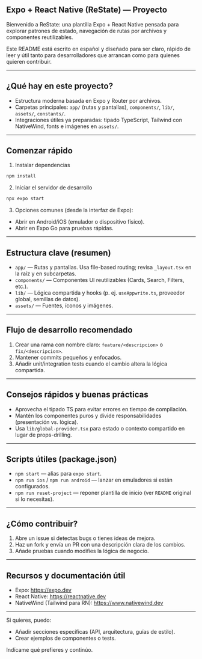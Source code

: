## Expo + React Native (ReState) — Proyecto

Bienvenido a ReState: una plantilla Expo + React Native pensada para explorar patrones de estado, navegación de rutas por archivos y componentes reutilizables.

Este README está escrito en español y diseñado para ser claro, rápido de leer y útil tanto para desarrolladores que arrancan como para quienes quieren contribuir.

---

## ¿Qué hay en este proyecto?

- Estructura moderna basada en Expo y Router por archivos.
- Carpetas principales: `app/` (rutas y pantallas), `components/`, `lib/`, `assets/`, `constants/`.
- Integraciones útiles ya preparadas: tipado TypeScript, Tailwind con NativeWind, fonts e imágenes en `assets/`.

---

## Comenzar rápido

1) Instalar dependencias

```bash
npm install
```

2) Iniciar el servidor de desarrollo

```bash
npx expo start
```

3) Opciones comunes (desde la interfaz de Expo):

- Abrir en Android/iOS (emulador o dispositivo físico).
- Abrir en Expo Go para pruebas rápidas.

---

## Estructura clave (resumen)

- `app/` — Rutas y pantallas. Usa file-based routing; revisa `_layout.tsx` en la raíz y en subcarpetas.
- `components/` — Componentes UI reutilizables (Cards, Search, Filters, etc.).
- `lib/` — Lógica compartida y hooks (p. ej. `useAppwrite.ts`, proveedor global, semillas de datos).
- `assets/` — Fuentes, íconos y imágenes.

---

## Flujo de desarrollo recomendado

1. Crear una rama con nombre claro: `feature/<descripcion>` o `fix/<descripcion>`.
2. Mantener commits pequeños y enfocados.
3. Añadir unit/integration tests cuando el cambio altera la lógica compartida.

---

## Consejos rápidos y buenas prácticas

- Aprovecha el tipado TS para evitar errores en tiempo de compilación.
- Mantén los componentes puros y divide responsabilidades (presentación vs. lógica).
- Usa `lib/global-provider.tsx` para estado o contexto compartido en lugar de props-drilling.

---

## Scripts útiles (package.json)

- `npm start` — alias para `expo start`.
- `npm run ios` / `npm run android` — lanzar en emuladores si están configurados.
- `npm run reset-project` — reponer plantilla de inicio (ver `README` original si lo necesitas).

---

## ¿Cómo contribuir?

1. Abre un issue si detectas bugs o tienes ideas de mejora.
2. Haz un fork y envía un PR con una descripción clara de los cambios.
3. Añade pruebas cuando modifies la lógica de negocio.

---

## Recursos y documentación útil

- Expo: https://expo.dev
- React Native: https://reactnative.dev
- NativeWind (Tailwind para RN): https://www.nativewind.dev

---

Si quieres, puedo:

- Añadir secciones específicas (API, arquitectura, guías de estilo).
- Crear ejemplos de componentes o tests.

Indícame qué prefieres y continúo.
